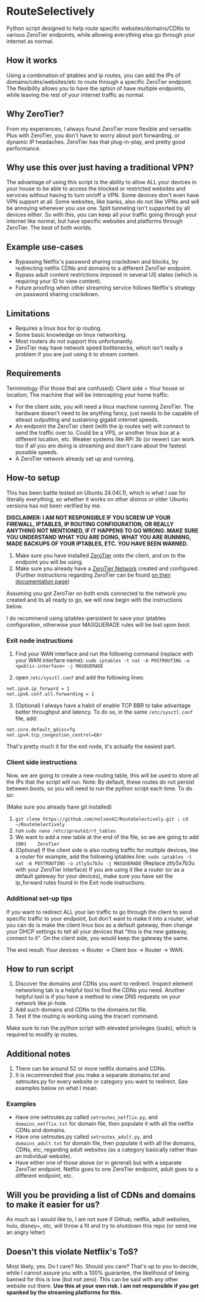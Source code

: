 # RouteSelectively
Python script designed to help route specific websites/domains/CDNs to various ZeroTier endpoints, while allowing everything else go through your internet as normal.

## How it works
Using a combination of iptables and ip routes, you can add the IPs of domains/cdns/websites/etc to route through a specific ZeroTier endpoint. The flexibility allows you to have the option of have multiple endpoints, while leaving the rest of your internet traffic as normal.

## Why ZeroTier?

From my experiences, I always found ZeroTier more flexible and versatile. Plus with ZeroTier, you don't have to worry about port forwarding, or dynamic IP headaches. ZeroTier has that plug-in-play, and pretty good performance.

## Why use this over just having a traditional VPN?

The advantage of using this script is the ability to allow ALL your devices in your house to be able to access the blocked or restricted websites and services without having to turn on/off a VPN. Some devices don't even have VPN support at all.
Some websites, like banks, also do not like VPNs and will be annoying whenever you use one. Split tunneling isn't supported by all devices either.
So with this, you can keep all your traffic going through your internet like normal, but have specific websites and platforms through ZeroTier. The best of both worlds.

## Example use-cases

* Bypassing Netflix's password sharing crackdown and blocks, by redirecting netflix CDNs and domains to a different ZeroTier endpoint.
* Bypass adult content restrictions imposed in several US states (which is requiring your ID to view content).
* Future proofing when other streaming service follows Netflix's strategy on password sharing crackdown.

## Limitations

* Requires a linux box for ip routing.
* Some basic knowledge on linux networking.
* Most routers do not support this unfortunantly.
* ZeroTier may have network speed bottlenecks, which isn't really a problem if you are just using it to stream content.

## Requirements

Terminology (For those that are confused): Client side = Your house or location; The machine that will be intercepting your home traffic.

* For the client side, you will need a linux machine running ZeroTier. The hardware doesn't need to be anything fancy, just needs to be capable of atleast outputting and sustaining gigabit internet speeds.
* An endpoint the ZeroTier client (with the ip routes set) will connect to send the traffic over to. Could be a VPS, or another linux box at a different location, etc. Weaker systems like RPi 3b (or newer) can work too if all you are doing is streaming and don't care about the fastest possible speeds.
* A ZeroTier network already set up and running.

## How-to setup

This has been battle tested on Ubuntu 24.04(.1), which is what I use for literally everything, so whether it works on other distros or older Ubuntu versions has not been verified by me.

**DISCLAIMER: I AM NOT RESPONSIBLE IF YOU SCREW UP YOUR FIREWALL, IPTABLES, IP ROUTING CONFIGURATION, OR REALLY ANYTHING NOT MENTIONED, IF IT HAPPENS TO GO WRONG. MAKE SURE YOU UNDERSTAND WHAT YOU ARE DOING, WHAT YOU ARE RUNNING, MADE BACKUPS OF YOUR IPTABLES, ETC. YOU HAVE BEEN WARNED.**

1. Make sure you have installed [ZeroTier](https://www.ZeroTier.com/download/) onto the client, and on to the endpoint you will be using.
2. Make sure you already have a [ZeroTier Network](https://my.ZeroTier.com/) created and configured.
(Further instructions regarding ZeroTier can be found [on their documentation page](https://docs.ZeroTier.com/))

Assuming you got ZeroTier on both ends connected to the network you created and its all ready to go, we will now begin with the instructions below.

I do recommend using iptables-persistent to save your iptables configuration, otherwise your MASQUERADE rules will be lost upon boot.

### Exit node instructions
1. Find your WAN interface and run the following command (replace <public-interface> with your WAN interface name):
``sudo iptables -t nat -A POSTROUTING -o <public-interface> -j MASQUERADE``

2. open ``/etc/sysctl.conf`` and add the following lines:
```
net.ipv4.ip_forward = 1
net.ipv6.conf.all.forwarding = 1
```
3. (Optional) I always have a habit of enable TCP BBR to take advantage better throughput and latency. To do so, in the same ``/etc/sysctl.conf`` file, add:
```
net.core.default_qdisc=fq
net.ipv4.tcp_congestion_control=bbr
```
That's pretty much it for the exit node, it's actually the easiest part.

### Client side instructions

Now, we are going to create a new routing table, this will be used to store all the IPs that the script will run. Note: By default, these routes do not persist between boots, so you will need to run the python script each time.
To do so:

(Make sure you already have git installed)
1. ``git clone https://github.com/nolsen42/RouteSelectively.git ; cd ~/RouteSelectively``
1. run ``sudo nano /etc/iproute2/rt_tables``
2. We want to add a new table at the end of the file, so we are going to add ``1001    ZeroTier``
3. (Optional) If the client side is also routing traffic for multiple devices, like a router for example, add the following iptables line:
```sudo iptables -t nat -A POSTROUTING -o ztly5x7b3u -j MASQUERADE``` (Replace ztly5x7b3u with your ZeroTier interface)
If you are using it like a router (or as a default gateway for your devices), make sure you have set the ip_forward rules found in the Exit node instructions.

### Additional set-up tips

If you want to redirect ALL your lan traffic to go through the client to send specific traffic to your endpoint, but don't want to make it into a router, what you can do is make the client linux box as a default gateway, then change your DHCP settings to tell all your devices that "this is the new gateway, connect to it". On the client side, you would keep the gateway the same.

The end result: Your devices -> Router -> Client box -> Router -> WAN.


## How to run script

1. Discover the domains and CDNs you want to redirect. Inspect element networking tab is a helpful tool to find the CDNs you need. Another helpful tool is if you have a method to view DNS requests on your network like pi-hole.
2. Add such domains and CDNs to the domains.txt file.
3. Test if the routing is working using the tracert command.

Make sure to run the python script with elevated privileges (sudo), which is required to modify ip routes.

## Additional notes

1. There can be around 52 or more netflix domains and CDNs.
2. It is recommended that you make a separate domains.txt and setroutes.py for every website or category you want to redirect. See examples below on what I mean.

### Examples

* Have one setroutes.py called ``setroutes_netflix.py``, and ``domains_netflix.txt`` for domain file, then populate it with all the netflix CDNs and domains.
* Have one setroutes.py called ``setroutes_adult.py``, and ``domains_adult.txt`` for domain file, then populate it with all the domains, CDNs, etc, regarding adult websites (as a category basically rather than an individual website).
* Have either one of those above (or in general) but with a separate ZeroTier endpoint. Netflix goes to one ZeroTier endpoint, adult goes to a different endpoint, etc.

## Will you be providing a list of CDNs and domains to make it easier for us?

As much as I would like to, I am not sure if Github, netflix, adult websites, hulu, disney+, etc, will throw a fit and try to shutdown this repo (or send me an angry letter)

## Doesn't this violate Netflix's ToS?

Most likely, yes. Do I care? No. Should you care? That's up to you to decide, while I cannot assure you with a 100% guarantee, the likelihood of being banned for this is low (but not zero). This can be said with any other website out there. **Use this at your own risk. I am not responsible if you get spanked by the streaming platforms for this.**
